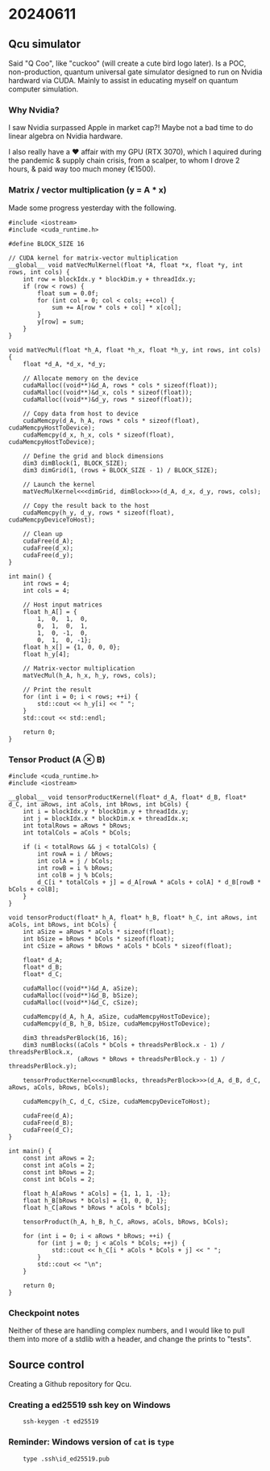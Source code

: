 # 20240611

## Qcu simulator

Said "Q Coo", like "cuckoo" (will create a cute bird logo later). Is a POC, non-production, quantum universal gate simulator designed to run on Nvidia hardward via CUDA. Mainly to assist in educating myself on quantum computer simulation.

### Why Nvidia?

I saw Nvidia surpassed Apple in market cap?! Maybe not a bad time to do linear algebra on Nvidia hardware.

I also really have a ♥ affair with my GPU (RTX 3070), which I aquired during the pandemic & supply chain crisis, from a scalper, to whom I drove 2 hours, & paid way too much money (€1500).

### Matrix / vector multiplication (y = A * x)

Made some progress yesterday with the following.

```
#include <iostream>
#include <cuda_runtime.h>

#define BLOCK_SIZE 16

// CUDA kernel for matrix-vector multiplication
__global__ void matVecMulKernel(float *A, float *x, float *y, int rows, int cols) {
    int row = blockIdx.y * blockDim.y + threadIdx.y;
    if (row < rows) {
        float sum = 0.0f;
        for (int col = 0; col < cols; ++col) {
            sum += A[row * cols + col] * x[col];
        }
        y[row] = sum;
    }
}

void matVecMul(float *h_A, float *h_x, float *h_y, int rows, int cols) {
    float *d_A, *d_x, *d_y;

    // Allocate memory on the device
    cudaMalloc((void**)&d_A, rows * cols * sizeof(float));
    cudaMalloc((void**)&d_x, cols * sizeof(float));
    cudaMalloc((void**)&d_y, rows * sizeof(float));

    // Copy data from host to device
    cudaMemcpy(d_A, h_A, rows * cols * sizeof(float), cudaMemcpyHostToDevice);
    cudaMemcpy(d_x, h_x, cols * sizeof(float), cudaMemcpyHostToDevice);

    // Define the grid and block dimensions
    dim3 dimBlock(1, BLOCK_SIZE);
    dim3 dimGrid(1, (rows + BLOCK_SIZE - 1) / BLOCK_SIZE);

    // Launch the kernel
    matVecMulKernel<<<dimGrid, dimBlock>>>(d_A, d_x, d_y, rows, cols);

    // Copy the result back to the host
    cudaMemcpy(h_y, d_y, rows * sizeof(float), cudaMemcpyDeviceToHost);

    // Clean up
    cudaFree(d_A);
    cudaFree(d_x);
    cudaFree(d_y);
}

int main() {
    int rows = 4;
    int cols = 4;

    // Host input matrices
    float h_A[] = {
        1,  0,  1,  0,
        0,  1,  0,  1,
        1,  0, -1,  0,
        0,  1,  0, -1};
    float h_x[] = {1, 0, 0, 0};
    float h_y[4];

    // Matrix-vector multiplication
    matVecMul(h_A, h_x, h_y, rows, cols);

    // Print the result
    for (int i = 0; i < rows; ++i) {
        std::cout << h_y[i] << " ";
    }
    std::cout << std::endl;

    return 0;
}
```

### Tensor Product (A ⊗ B)

```
#include <cuda_runtime.h>
#include <iostream>

__global__ void tensorProductKernel(float* d_A, float* d_B, float* d_C, int aRows, int aCols, int bRows, int bCols) {
    int i = blockIdx.y * blockDim.y + threadIdx.y;
    int j = blockIdx.x * blockDim.x + threadIdx.x;
    int totalRows = aRows * bRows;
    int totalCols = aCols * bCols;

    if (i < totalRows && j < totalCols) {
        int rowA = i / bRows;
        int colA = j / bCols;
        int rowB = i % bRows;
        int colB = j % bCols;
        d_C[i * totalCols + j] = d_A[rowA * aCols + colA] * d_B[rowB * bCols + colB];
    }
}

void tensorProduct(float* h_A, float* h_B, float* h_C, int aRows, int aCols, int bRows, int bCols) {
    int aSize = aRows * aCols * sizeof(float);
    int bSize = bRows * bCols * sizeof(float);
    int cSize = aRows * bRows * aCols * bCols * sizeof(float);

    float* d_A;
    float* d_B;
    float* d_C;

    cudaMalloc((void**)&d_A, aSize);
    cudaMalloc((void**)&d_B, bSize);
    cudaMalloc((void**)&d_C, cSize);

    cudaMemcpy(d_A, h_A, aSize, cudaMemcpyHostToDevice);
    cudaMemcpy(d_B, h_B, bSize, cudaMemcpyHostToDevice);

    dim3 threadsPerBlock(16, 16);
    dim3 numBlocks((aCols * bCols + threadsPerBlock.x - 1) / threadsPerBlock.x, 
                   (aRows * bRows + threadsPerBlock.y - 1) / threadsPerBlock.y);

    tensorProductKernel<<<numBlocks, threadsPerBlock>>>(d_A, d_B, d_C, aRows, aCols, bRows, bCols);

    cudaMemcpy(h_C, d_C, cSize, cudaMemcpyDeviceToHost);

    cudaFree(d_A);
    cudaFree(d_B);
    cudaFree(d_C);
}

int main() {
    const int aRows = 2;
    const int aCols = 2;
    const int bRows = 2;
    const int bCols = 2;

    float h_A[aRows * aCols] = {1, 1, 1, -1};
    float h_B[bRows * bCols] = {1, 0, 0, 1};
    float h_C[aRows * bRows * aCols * bCols];

    tensorProduct(h_A, h_B, h_C, aRows, aCols, bRows, bCols);

    for (int i = 0; i < aRows * bRows; ++i) {
        for (int j = 0; j < aCols * bCols; ++j) {
            std::cout << h_C[i * aCols * bCols + j] << " ";
        }
        std::cout << "\n";
    }

    return 0;
}
```

### Checkpoint notes

Neither of these are handling complex numbers, and I would like to pull them into more of a stdlib with a header, and change the prints to "tests".

## Source control

Creating a Github repository for Qcu.

### Creating a ed25519 ssh key on Windows

        ssh-keygen -t ed25519

### Reminder: Windows version of `cat` is `type`

        type .ssh\id_ed25519.pub



